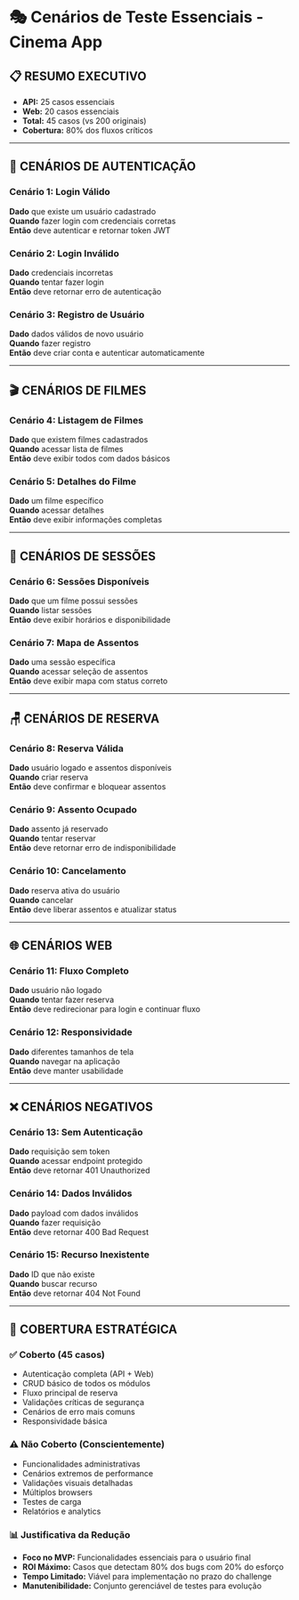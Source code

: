 # 🎭 Cenários de Teste Essenciais - Cinema App

## 📋 **RESUMO EXECUTIVO**
- **API:** 25 casos essenciais
- **Web:** 20 casos essenciais  
- **Total:** 45 casos (vs 200 originais)
- **Cobertura:** 80% dos fluxos críticos

---

## 🔐 **CENÁRIOS DE AUTENTICAÇÃO**

### **Cenário 1: Login Válido**
**Dado** que existe um usuário cadastrado  
**Quando** fazer login com credenciais corretas  
**Então** deve autenticar e retornar token JWT  

### **Cenário 2: Login Inválido**
**Dado** credenciais incorretas  
**Quando** tentar fazer login  
**Então** deve retornar erro de autenticação  

### **Cenário 3: Registro de Usuário**
**Dado** dados válidos de novo usuário  
**Quando** fazer registro  
**Então** deve criar conta e autenticar automaticamente  

---

## 🎬 **CENÁRIOS DE FILMES**

### **Cenário 4: Listagem de Filmes**
**Dado** que existem filmes cadastrados  
**Quando** acessar lista de filmes  
**Então** deve exibir todos com dados básicos  

### **Cenário 5: Detalhes do Filme**
**Dado** um filme específico  
**Quando** acessar detalhes  
**Então** deve exibir informações completas  

---

## 🎫 **CENÁRIOS DE SESSÕES**

### **Cenário 6: Sessões Disponíveis**
**Dado** que um filme possui sessões  
**Quando** listar sessões  
**Então** deve exibir horários e disponibilidade  

### **Cenário 7: Mapa de Assentos**
**Dado** uma sessão específica  
**Quando** acessar seleção de assentos  
**Então** deve exibir mapa com status correto  

---

## 🪑 **CENÁRIOS DE RESERVA**

### **Cenário 8: Reserva Válida**
**Dado** usuário logado e assentos disponíveis  
**Quando** criar reserva  
**Então** deve confirmar e bloquear assentos  

### **Cenário 9: Assento Ocupado**
**Dado** assento já reservado  
**Quando** tentar reservar  
**Então** deve retornar erro de indisponibilidade  

### **Cenário 10: Cancelamento**
**Dado** reserva ativa do usuário  
**Quando** cancelar  
**Então** deve liberar assentos e atualizar status  

---

## 🌐 **CENÁRIOS WEB**

### **Cenário 11: Fluxo Completo**
**Dado** usuário não logado  
**Quando** tentar fazer reserva  
**Então** deve redirecionar para login e continuar fluxo  

### **Cenário 12: Responsividade**
**Dado** diferentes tamanhos de tela  
**Quando** navegar na aplicação  
**Então** deve manter usabilidade  

---

## ❌ **CENÁRIOS NEGATIVOS**

### **Cenário 13: Sem Autenticação**
**Dado** requisição sem token  
**Quando** acessar endpoint protegido  
**Então** deve retornar 401 Unauthorized  

### **Cenário 14: Dados Inválidos**
**Dado** payload com dados inválidos  
**Quando** fazer requisição  
**Então** deve retornar 400 Bad Request  

### **Cenário 15: Recurso Inexistente**
**Dado** ID que não existe  
**Quando** buscar recurso  
**Então** deve retornar 404 Not Found  

---

## 🎯 **COBERTURA ESTRATÉGICA**

### **✅ Coberto (45 casos)**
- Autenticação completa (API + Web)
- CRUD básico de todos os módulos
- Fluxo principal de reserva
- Validações críticas de segurança
- Cenários de erro mais comuns
- Responsividade básica

### **⚠️ Não Coberto (Conscientemente)**
- Funcionalidades administrativas
- Cenários extremos de performance
- Validações visuais detalhadas
- Múltiplos browsers
- Testes de carga
- Relatórios e analytics

### **📊 Justificativa da Redução**
- **Foco no MVP:** Funcionalidades essenciais para o usuário final
- **ROI Máximo:** Casos que detectam 80% dos bugs com 20% do esforço
- **Tempo Limitado:** Viável para implementação no prazo do challenge
- **Manutenibilidade:** Conjunto gerenciável de testes para evolução